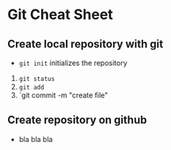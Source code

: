 # Git Cheat Sheet

## Create local repository with git

- `git init` initializes the repository

1. `git status` 
2. `git add`
3. `git commit -m "create file"

## Create repository on github

- bla bla bla